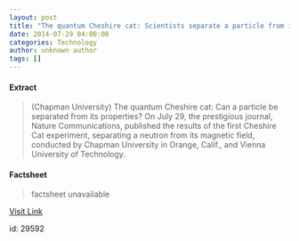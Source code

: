 ```yaml
---
layout: post
title: "The quantum Cheshire cat: Scientists separate a particle from its properties"
date: 2014-07-29 04:00:00
categories: Technology
author: unknown author
tags: []
---
```



#### Extract
>(Chapman University) The quantum Cheshire cat: Can a particle be separated from its properties? On July 29, the prestigious journal, Nature Communications, published the results of the first Cheshire Cat experiment, separating a neutron from its magnetic field, conducted by Chapman University in Orange, Calif., and Vienna University of Technology.

#### Factsheet
>factsheet unavailable

[Visit Link](http://www.eurekalert.org/pub_releases/2014-07/cu-tqc072814.php)

id:   29592
